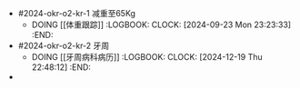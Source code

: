 - #2024-okr-o2-kr-1 减重至65Kg
	- DOING [[体重跟踪]]
	  :LOGBOOK:
	  CLOCK: [2024-09-23 Mon 23:23:33]
	  :END:
- #2024-okr-o2-kr-2 牙周
	- DOING [[牙周病科病历]]
	  :LOGBOOK:
	  CLOCK: [2024-12-19 Thu 22:48:12]
	  :END:
-